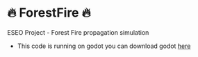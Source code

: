 # 🔥 ForestFire 🔥
ESEO Project - Forest Fire propagation simulation

- This code is running on godot you can download godot [here](https://store.steampowered.com/app/404790/Godot_Engine/)

